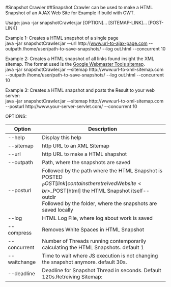 #Snapshot Crawler
##Snapshot Crawler can be used to make a HTML Snapshot of an AJAX Web Site for Example if build with GWT.

Usage: java -jar snapshotCrawler.jar [OPTION]... [SITEMAP-LINK]... [POST-LINK]

Example 1: Creates a HTML snapshot of a single page<br>
java -jar snapshotCrawler.jar --url ht<span>tp://</span>www.url-to-ajax-page.com --outpath /home/user/path-to-save-snapshots/ --log out.html --concurrent 10

Example 2: Creates a HTML snapshot of all links found insight the XML sitemap. The format used is the <a href="https://support.google.com/webmasters/answer/183668?hl=en">Google Webmaster Tools sitemap</a>.<br>
java -jar snapshotCrawler.jar --sitemap http&#58;//www\.url-to-xml-sitemap.com --outpath /home/user/path-to-save-snapshots/ --log out.html --concurrent 10

Example 3: Creates a HTML snapshot and posts the Result to your web server:<br>
java -jar snapshotCrawler.jar --sitemap http&#58;//www\.url-to-xml-sitemap.com --posturl http://www\.your-server-servlet.com/ --concurrent 10



OPTIONS:

| Option               | Description  |
| ---------------------|--------------|
| --help               | Display this help  |
| --sitemap            | http URL to an XML Sitemap  |
| --url                | http URL to make a HTML shapshot  |
| --outpath            | Path, where the snapshots are saved |
| --posturl            | Followed by the path where the HTML Snapshot is POSTED<br>$_POST[link] contains the retreived Website<br>$_POST[html] the HTML Snapshot itself--outdir<br>Followed by the folder, where the snapshots are saved locally |
| --log                | HTML Log File, where log about work is saved  |
| --compress           | Removes White Spaces in HTML Snapshot  |
| --concurrent         | Number of Threads running contemporarily calculating the HTML Snapshots. default 1 |
| --waitchange         | Time to wait where JS execution is not changing the snapshot anymore. default 30s.  |
| --deadline           | Deadline for Snapshot Thread in seconds. Default 120s.Retreiving Sitemap:   |
